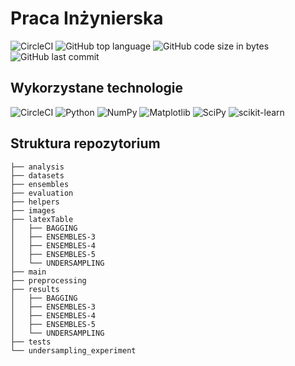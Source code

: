 # Praca Inżynierska
![CircleCI](https://img.shields.io/circleci/build/github/pawel150199/praca-dyplomowa)
![GitHub top language](https://img.shields.io/github/languages/top/pawel150199/praca-dyplomowa)
![GitHub code size in bytes](https://img.shields.io/github/languages/code-size/pawel150199/praca-dyplomowa)
![GitHub last commit](https://img.shields.io/github/last-commit/pawel150199/praca-dyplomowa)

## Wykorzystane technologie
![CircleCI](https://img.shields.io/badge/circle%20ci-%23161616.svg?style=for-the-badge&logo=circleci&logoColor=white)
![Python](https://img.shields.io/badge/python-3670A0?style=for-the-badge&logo=python&logoColor=ffdd54)
![NumPy](https://img.shields.io/badge/numpy-%23013243.svg?style=for-the-badge&logo=numpy&logoColor=white)
![Matplotlib](https://img.shields.io/badge/Matplotlib-%23ffffff.svg?style=for-the-badge&logo=Matplotlib&logoColor=black)
![SciPy](https://img.shields.io/badge/SciPy-%230C55A5.svg?style=for-the-badge&logo=scipy&logoColor=%white)
![scikit-learn](https://img.shields.io/badge/scikit--learn-%23F7931E.svg?style=for-the-badge&logo=scikit-learn&logoColor=white)

## Struktura repozytorium
```
├── analysis
├── datasets
├── ensembles
├── evaluation
├── helpers
├── images
├── latexTable
│   ├── BAGGING
│   ├── ENSEMBLES-3
│   ├── ENSEMBLES-4
│   ├── ENSEMBLES-5
│   └── UNDERSAMPLING
├── main
├── preprocessing
├── results
│   ├── BAGGING
│   ├── ENSEMBLES-3
│   ├── ENSEMBLES-4
│   ├── ENSEMBLES-5
│   └── UNDERSAMPLING
├── tests
└── undersampling_experiment
```

